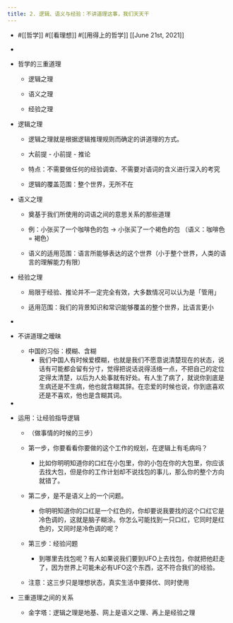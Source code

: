```yaml
---
title: 2. 逻辑、语义与经验：不讲道理这事，我们天天干
---
```


- #[[哲学]] #[[看理想]] #[[用得上的哲学]] [[June 21st, 2021]]

- 

- 哲学的三重道理
	 - 逻辑之理

	 - 语义之理

	 - 经验之理

- 逻辑之理
	 - 逻辑之理就是根据逻辑推理规则而确定的讲道理的方式。

	 - 大前提 - 小前提 - 推论

	 - 特点：不需要做任何的经验调查、不需要对语词的含义进行深入的考究

	 - 逻辑的覆盖范围：整个世界，无所不在

- 语义之理
	 - 奠基于我们所使用的词语之间的意思关系的那些道理

	 - 例：小张买了一个咖啡色的包 -> 小张买了一个褐色的包 （语义：咖啡色 = 褐色）

	 - 语义的适用范围：语言所能够表达的这个世界（小于整个世界，人类的语言的理解能力有限）

- 经验之理
	 - 局限于经验、推论并不一定完全有效，大多数情况可以认为是「管用」

	 - 适用范围：我们的背景知识和常识能够覆盖的整个世界，比语言更小

- 

- 不讲道理之暧昧
	 - 中国的习俗：模糊、含糊
		 - 我们中国人有时候爱模糊，也就是我们不愿意说清楚现在的状态，说话有可能都会留有分寸，觉得把说话说得活络一点，不把自己的定位定得太清楚，以后为人处事就有好处。有人生了病了，就说你到底是生病还是不生病，他也就含糊其辞。在恋爱的时候也说，你到底喜欢还是不喜欢，他也是含糊其词。

- 

- 运用：让经验指导逻辑
	 - （做事情的时候的三步）

	 - 第一步，你要看看你要做的这个工作的规划，在逻辑上有毛病吗？
		 - 比如你明明知道你的口红在小包里，你的小包在你的大包里，你应该去找大包，但是你的工作计划却不说找包的事儿，那么你的整个方向就错了。

	 - 第二步，是不是语义上的一个问题。
		 - 你明明知道你的口红是一个红色的，你却要说我要找的这个口红它是冷色调的，这就是脑子糊涂。你怎么可能找到一只口红，它同时是红色的，又同时是冷色调的呢？

	 - 第三步：经验问题
		 - 到哪里去找包呢？有人如果说我们要到UFO上去找包，你就把他赶走了，因为世界上可能未必有UFO这个东西，这不符合我们的经验。

	 - 注意：这三步只是理想状态，真实生活中要择优、同时使用

- 三重道理之间的关系
	 - 金字塔：逻辑之理是地基、网上是语义之理、再上是经验之理
